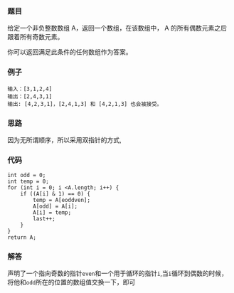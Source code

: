 ### 题目
给定一个非负整数数组 A，返回一个数组，在该数组中， A 的所有偶数元素之后跟着所有奇数元素。

你可以返回满足此条件的任何数组作为答案。
### 例子
```
输入：[3,1,2,4]
输出：[2,4,3,1]
输出: [4,2,3,1]，[2,4,1,3] 和 [4,2,1,3] 也会被接受。
```
### 思路
因为无所谓顺序，所以采用双指针的方式,
### 代码
```
int odd = 0;
int temp = 0;
for (int i = 0; i <A.length; i++) {
    if ((A[i] & 1) == 0) {
        temp = A[eoddven];
        A[odd] = A[i];
        A[i] = temp;
        last++;
    }
}  
return A;
```
### 解答
声明了一个指向奇数的指针```even```和一个用于循环的指针```i```,当```i```循环到偶数的时候，将他和```odd```所在的位置的数组值交换一下，即可
